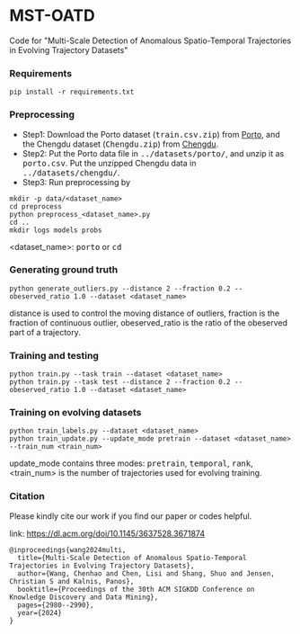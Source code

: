 # MST-OATD
Code for "Multi-Scale Detection of Anomalous Spatio-Temporal Trajectories in Evolving Trajectory Datasets"
### Requirements
```
pip install -r requirements.txt
```
### Preprocessing
- Step1: Download the Porto dataset (<tt>train.csv.zip</tt>) from [Porto](https://www.kaggle.com/c/pkdd-15-predict-taxi-service-trajectory-i/data), and the Chengdu dataset (<tt>Chengdu.zip</tt>) from [Chengdu](https://www.dropbox.com/scl/fi/w4jylj9het6x93btxud6o/Chengdu.zip?rlkey=w6x00pzyjk4z7fvxwhkryeq1l&dl=0).
- Step2: Put the Porto data file in <tt>../datasets/porto/</tt>, and unzip it as <tt>porto.csv</tt>. Put the unzipped Chengdu data in <tt>../datasets/chengdu/</tt>.
- Step3: Run preprocessing by
```
mkdir -p data/<dataset_name>
cd preprocess
python preprocess_<dataset_name>.py
cd ..
mkdir logs models probs
```
 <dataset_name>:  <tt>porto</tt> or  <tt>cd</tt>

### Generating ground truth

```
python generate_outliers.py --distance 2 --fraction 0.2 --obeserved_ratio 1.0 --dataset <dataset_name>
```
distance is used to control the moving distance of outliers, fraction is the fraction of continuous outlier, obeserved_ratio is the ratio of the obeserved part of a trajectory.
### Training and testing
```
python train.py --task train --dataset <dataset_name>
python train.py --task test --distance 2 --fraction 0.2 --obeserved_ratio 1.0 --dataset <dataset_name>
```
### Training on evolving datasets
```
python train_labels.py --dataset <dataset_name>
python train_update.py --update_mode pretrain --dataset <dataset_name> --train_num <train_num>
```
update_mode contains three modes: <tt>pretrain</tt>, <tt>temporal</tt>, <tt>rank</tt>, <train_num> is the number of trajectories used for evolving training.

### Citation
Please kindly cite our work if you find our paper or codes helpful.

link: https://dl.acm.org/doi/10.1145/3637528.3671874
```
@inproceedings{wang2024multi,
  title={Multi-Scale Detection of Anomalous Spatio-Temporal Trajectories in Evolving Trajectory Datasets},
  author={Wang, Chenhao and Chen, Lisi and Shang, Shuo and Jensen, Christian S and Kalnis, Panos},
  booktitle={Proceedings of the 30th ACM SIGKDD Conference on Knowledge Discovery and Data Mining},
  pages={2980--2990},
  year={2024}
}
```
